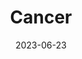---
title: "Cancer"
type: constellation
hashtag: cancer
borders:
  - Canis Major
  - Hydra
  - Gemini
  - Leo
  - Leo Minor
  - Lynx
date: 2023-06-23
subdivision-of:
  - northern celestial hemisphere
tags:
  - zodiac
  - crab
  - constellation
---